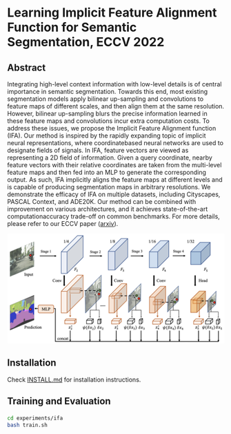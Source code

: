 # Learning Implicit Feature Alignment Function for Semantic Segmentation, ECCV 2022

## Abstract

Integrating high-level context information with low-level details is of central importance in semantic segmentation. Towards this
end, most existing segmentation models apply bilinear up-sampling and
convolutions to feature maps of different scales, and then align them
at the same resolution. However, bilinear up-sampling blurs the precise
information learned in these feature maps and convolutions incur extra
computation costs. To address these issues, we propose the Implicit Feature Alignment function (IFA). Our method is inspired by the rapidly expanding topic of implicit neural representations, where coordinatebased neural networks are used to designate fields of signals. In IFA, feature vectors are viewed as representing a 2D field of information.
Given a query coordinate, nearby feature vectors with their relative coordinates are taken from the multi-level feature maps and then fed into an MLP to generate the corresponding output. As such, IFA implicitly
aligns the feature maps at different levels and is capable of producing
segmentation maps in arbitrary resolutions. We demonstrate the efficacy of IFA on multiple datasets, including Cityscapes, PASCAL Context, and ADE20K. Our method can be combined with improvement
on various architectures, and it achieves state-of-the-art computationaccuracy trade-off on common benchmarks. For more details, please refer to our ECCV paper ([arxiv](https://arxiv.org/pdf/2206.08655.pdf)). 

![image](https://github.com/hzhupku/IFA/blob/main/arch.png)

## Installation
Check [INSTALL.md](INSTALL.md) for installation instructions. 

## Training and Evaluation
```bash
cd experiments/ifa
bash train.sh
```